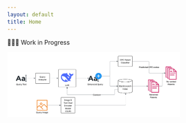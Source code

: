 ```yaml
---
layout: default
title: Home
---
```


🚧👷‍♂️ Work in Progress

<img src="assets/system-overview.png" alt="System Diagram" style="width: 400px;">

